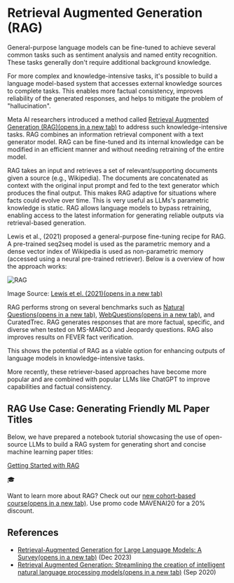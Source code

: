 # Retrieval Augmented Generation (RAG)

General-purpose language models can be fine-tuned to achieve several common tasks such as sentiment analysis and named entity recognition. These tasks generally don't require additional background knowledge.

For more complex and knowledge-intensive tasks, it's possible to build a language model-based system that accesses external knowledge sources to complete tasks. This enables more factual consistency, improves reliability of the generated responses, and helps to mitigate the problem of "hallucination".

Meta AI researchers introduced a method called [Retrieval Augmented Generation (RAG)(opens in a new tab)](https://ai.facebook.com/blog/retrieval-augmented-generation-streamlining-the-creation-of-intelligent-natural-language-processing-models/) to address such knowledge-intensive tasks. RAG combines an information retrieval component with a text generator model. RAG can be fine-tuned and its internal knowledge can be modified in an efficient manner and without needing retraining of the entire model.

RAG takes an input and retrieves a set of relevant/supporting documents given a source (e.g., Wikipedia). The documents are concatenated as context with the original input prompt and fed to the text generator which produces the final output. This makes RAG adaptive for situations where facts could evolve over time. This is very useful as LLMs's parametric knowledge is static. RAG allows language models to bypass retraining, enabling access to the latest information for generating reliable outputs via retrieval-based generation.

Lewis et al., (2021) proposed a general-purpose fine-tuning recipe for RAG. A pre-trained seq2seq model is used as the parametric memory and a dense vector index of Wikipedia is used as non-parametric memory (accessed using a neural pre-trained retriever). Below is a overview of how the approach works:

![RAG](https://www.promptingguide.ai/_next/image?url=%2F_next%2Fstatic%2Fmedia%2Frag.c6528d99.png&w=1920&q=75)

Image Source: [Lewis et el. (2021)(opens in a new tab)](https://arxiv.org/pdf/2005.11401.pdf)

RAG performs strong on several benchmarks such as [Natural Questions(opens in a new tab)](https://ai.google.com/research/NaturalQuestions), [WebQuestions(opens in a new tab)](https://paperswithcode.com/dataset/webquestions), and CuratedTrec. RAG generates responses that are more factual, specific, and diverse when tested on MS-MARCO and Jeopardy questions. RAG also improves results on FEVER fact verification.

This shows the potential of RAG as a viable option for enhancing outputs of language models in knowledge-intensive tasks.

More recently, these retriever-based approaches have become more popular and are combined with popular LLMs like ChatGPT to improve capabilities and factual consistency.

## RAG Use Case: Generating Friendly ML Paper Titles

Below, we have prepared a notebook tutorial showcasing the use of open-source LLMs to build a RAG system for generating short and concise machine learning paper titles:

[Getting Started with RAG](https://github.com/dair-ai/Prompt-Engineering-Guide/blob/main/notebooks/pe-rag.ipynb)

🎓

Want to learn more about RAG? Check out our [new cohort-based course(opens in a new tab)](https://maven.com/dair-ai/prompt-engineering-llms?cohortSlug=). Use promo code MAVENAI20 for a 20% discount.

## References

- [Retrieval-Augmented Generation for Large Language Models: A Survey(opens in a new tab)](https://arxiv.org/abs/2312.10997) (Dec 2023)
- [Retrieval Augmented Generation: Streamlining the creation of intelligent natural language processing models(opens in a new tab)](https://ai.meta.com/blog/retrieval-augmented-generation-streamlining-the-creation-of-intelligent-natural-language-processing-models/) (Sep 2020)